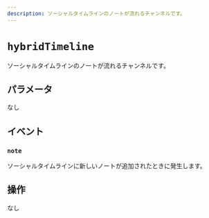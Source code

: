 ```yaml
---
description: ソーシャルタイムラインのノートが流れるチャンネルです。
---
```


# `hybridTimeline`

ソーシャルタイムラインのノートが流れるチャンネルです。

## パラメータ

なし

## イベント

### `note`

<MkSchemaViewer :schema="{
$ref: 'misskey://Note'
}"/>

ソーシャルタイムラインに新しいノートが追加されたときに発生します。

## 操作

なし
